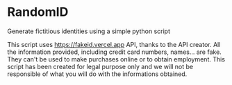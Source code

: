 # RandomID
Generate fictitious identities using a simple python script

This script uses https://fakeid.vercel.app API, thanks to the API creator. All the information provided, including credit card numbers, names... are fake. They can't be used to make purchases online or to obtain employment. This script has been created for legal purpose only and we will not be responsible of what you will do with the informations obtained.
